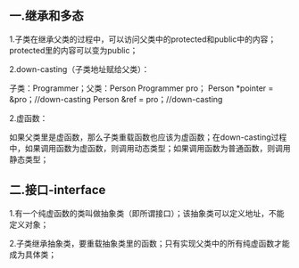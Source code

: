## 一.继承和多态

1.子类在继承父类的过程中，可以访问父类中的protected和public中的内容；protected里的内容可以变为public；

2.down-casting（子类地址赋给父类）：

子类：Programmer；父类：Person
    Programmer pro；
    Person *pointer = &pro；//down-casting
    Person &ref = pro；//down-casting
    
2.虚函数：

如果父类里是虚函数，那么子类重载函数也应该为虚函数；在down-casting过程中，如果调用函数为虚函数，则调用动态类型；如果调用函数为普通函数，则调用静态类型；


##  二.接口-interface

1.有一个纯虚函数的类叫做抽象类（即所谓接口）；该抽象类可以定义地址，不能定义对象；

2.子类继承抽象类，要重载抽象类里的函数；只有实现父类中的所有纯虚函数才能成为具体类；
